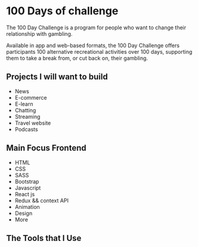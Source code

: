 # 100 Days of challenge

The 100 Day Challenge is a program for people who want to change their relationship with gambling.

Available in app and web-based formats, the 100 Day Challenge offers participants 100 alternative recreational activities over 100 days, supporting them to take a break from, or cut back on, their gambling.

## Projects I will want to build
 - News 
 - E-commerce
 - E-learn
 - Chatting 
 - Streaming 
 - Travel website
 - Podcasts

## Main Focus Frontend

- HTML
- CSS
- SASS
- Bootstrap
- Javascript
- React js
- Redux && context API
- Animation
- Design
- More


## The Tools that I Use 


